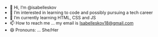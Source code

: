 - 👋 Hi, I’m @isabelleskov
- 👀 I’m interested in learning to code and possibly pursuing a tech career
- 🌱 I’m currently learning HTML, CSS and JS
- 📫 How to reach me ... my email is Isabelleskov18@gmail.com
- 😄 Pronouns: ... She/Her

<!---
isabelleskov/isabelleskov is a ✨ special ✨ repository because its `README.md` (this file) appears on your GitHub profile.
You can click the Preview link to take a look at your changes.
--->

